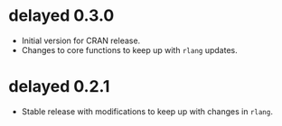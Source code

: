 # delayed 0.3.0

* Initial version for CRAN release.
* Changes to core functions to keep up with `rlang` updates.

# delayed 0.2.1

* Stable release with modifications to keep up with changes in `rlang`.

